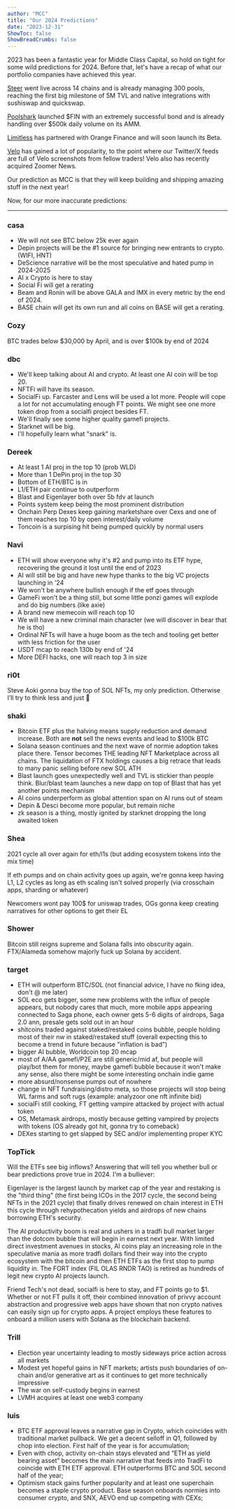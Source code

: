 ```yaml
---
author: "MCC"
title: "Our 2024 Predictions"
date: "2023-12-31"
ShowToc: false
ShowBreadCrumbs: false
---
```


2023 has been a fantastic year for Middle Class Capital, so hold on tight for some wild predictions for 2024. Before that, let's have a recap of what our portfolio companies have achieved this year.

[Steer](https://steer.finance/) went live across 14 chains and is already managing 300 pools, reaching the first big milestone of 5M TVL and native integrations with sushiswap and quickswap.

[Poolshark](https://www.poolshark.fi/) launched $FIN with an extremely successful bond and is already handling over $500k daily volume on its AMM.

[Limitless](https://limitlessfi.xyz/) has partnered with Orange Finance and will soon launch its Beta.

[Velo](https://velodata.app/) has gained a lot of popularity, to the point where our Twitter/X feeds are full of Velo screenshots from fellow traders! Velo also has recently acquired Zoomer News.

Our prediction as MCC is that they will keep building and shipping amazing stuff in the next year!

Now, for our more inaccurate predictions:

---

### casa

- We will not see BTC below 25k ever again
- Depin projects will be the #1 source for bringing new entrants to crypto. (WIFI, HNT)
- DeScience narrative will be the most speculative and hated pump in 2024-2025
- AI x Crypto is here to stay
- Social Fi will get a rerating
- Beam and Ronin will be above GALA and IMX in every metric by the end of 2024.
- BASE chain will get its own run and all coins on BASE will get a rerating.

### Cozy

BTC trades below $30,000 by April, and is over $100k by end of 2024

### dbc

- We'll keep talking about AI and crypto. At least one AI coin will be top 20. 
- NFTFi will have its season. 
- SocialFi up. Farcaster and Lens will be used a lot more. People will cope a lot for not accumulating enough FT points. We might see one more token drop from a socialfi project besides FT. 
- We'll finally see some higher quality gamefi projects. 
- Starknet will be big. 
- I'll hopefully learn what "snark" is.

### Dereek

- At least 1 AI proj in the top 10 (prob WLD)
- More than 1 DePin proj in the top 30
- Bottom of ETH/BTC is in
- L1/ETH pair continue to outperform
- Blast and Eigenlayer both over 5b fdv at launch
- Points system keep being the most prominent distribution
- Onchain Perp Dexes keep gaining marketshare over Cexs and one of them reaches top 10 by open interest/daily volume
- Toncoin is a surpising hit being pumped quickly by normal users

### Navi

- ETH will show everyone why it's #2 and pump into its ETF hype, recovering the ground it lost until the end of 2023
- AI will still be big and have new hype thanks to the big VC projects launching in '24
- We won't be anywhere bullish enough if the etf goes through
- GameFi won't be a thing still, but some little ponzi games will explode and do big numbers (like axie)
- A brand new memecoin will reach top 10
- We will have a new criminal main character (we will discover in bear that he is tho)
- Ordinal NFTs will have a huge boom as the tech and tooling get better with less friction for the user
- USDT mcap to reach 130b by end of '24
- More DEFI hacks, one will reach top 3 in size

### ri0t

Steve Aoki gonna buy the top of SOL NFTs, my only prediction. Otherwise I’ll try to think less and just 🦧

### shaki

- Bitcoin ETF plus the halving means supply reduction and demand increase. Both are **not** sell the news events and lead to $100k BTC
- Solana season continues and the next wave of normie adoption takes place there. Tensor becomes THE leading NFT Marketplace across all chains. The liquidation of FTX holdings causes a big retrace that leads to many panic selling before new SOL ATH
- Blast launch goes unexpectedly well and TVL is stickier than people think. Blur/blast team launches a new dapp on top of Blast that has yet another points mechanism
- AI coins underperform as global attention span on AI runs out of steam
- Depin & Desci become more popular, but remain niche
- zk season is a thing, mostly ignited by starknet dropping the long awaited token

### Shea

2021 cycle all over again for eth/l1s (but adding ecosystem tokens into the mix time)

If eth pumps and on chain activity goes up again, we're gonna keep having L1, L2 cycles as long as eth scaling isn't solved properly (via crosschain apps, sharding or whatever)

Newcomers wont pay 100$ for uniswap trades, OGs gonna keep creating narratives for other options to get their EL

### Shower

Bitcoin still reigns supreme and Solana falls into obscurity again. FTX/Alameda somehow majorly fuck up Solana by accident.

### target

- ETH will outperform BTC/SOL (not financial advice, I have no fking idea, don't @ me later)
- SOL eco gets bigger, some new problems with the influx of people appears, but nobody cares that much, more mobile apps appearing connected to Saga phone, each owner gets 5-6 digits of airdrops, Saga 2.0 ann, presale gets sold out in an hour
- shitcoins traded against staked/restaked coins bubble, people holding most of their nw in staked/restaked stuff (overall expecting this to become a trend in future because "inflation is bad")
- bigger AI bubble, Worldcoin top 20 mcap
- most of A/AA gamefi/P2E are still generic/mid af, but people will play/bot them for money, maybe gamefi bubble because it won't make any sense, also there might be some interesting onchain indie game
- more absurd/nonsense pumps out of nowhere
- change in NFT fundraising/distro meta, so those projects will stop being WL farms and soft rugs (example: analyzoor one nft infinite bid)
- socialFi still cooking, FT getting vampire attacked by project with actual token
- OS, Metamask airdrops, mostly because getting vampired by projects with tokens (OS already got hit, gonna try to comeback)
- DEXes starting to get slapped by SEC and/or implementing proper KYC

### TopTick

Will the ETFs see big inflows? Answering that will tell you whether bull or bear predictions prove true in 2024. I'm a bulliever:

Eigenlayer is the largest launch by market cap of the year and restaking is the "third thing" (the first being ICOs in the 2017 cycle, the second being NFTs in the 2021 cycle) that finally drives renewed on chain interest in ETH this cycle through rehypothecation yields and airdrops of new chains borrowing ETH's security.

The AI productivity boom is real and ushers in a tradfi bull market larger than the dotcom bubble that will begin in earnest next year. With limited direct investment avenues in stocks, AI coins play an increasing role in the speculative mania as more tradfi dollars find their way into the crypto ecosystem with the bitcoin and then ETH ETFs as the first stop to pump liquidity in. The FORT index (FIL OLAS RNDR TAO) is retired as hundreds of legit new crypto AI projects launch.

Friend Tech's not dead, socialfi is here to stay, and FT points go to $1. Whether or not FT pulls it off, their combined innovation of privvy account abstraction and progressive web apps have shown that non crypto natives  can easily sign up for crypto apps. A project employs these features to onboard a million users with Solana as the blockchain backend. 

### Trill

- Election year uncertainty leading to mostly sideways price action across all markets 
- Modest yet hopeful gains in NFT markets; artists push boundaries of on-chain and/or generative art as it continues to get more technically impressive
- The war on self-custody begins in earnest
- LVMH acquires at least one web3 company

### luis

- BTC ETF approval leaves a narrative gap in Crypto, which coincides with traditional market pullback. We get a decent selloff in Q1, followed by chop into election. First half of the year is for accumulation;
- Even with chop, activity on-chain stays elevated and “ETH as yield bearing asset” becomes the main narrative that feeds into TradFi to coincide with ETH ETF approval. ETH outperforms BTC and SOL second half of the year;
- Optimism stack gains further popularity and at least one superchain becomes a staple crypto product. Base season onboards normies into consumer crypto, and SNX, AEVO end up competing with CEXs;

